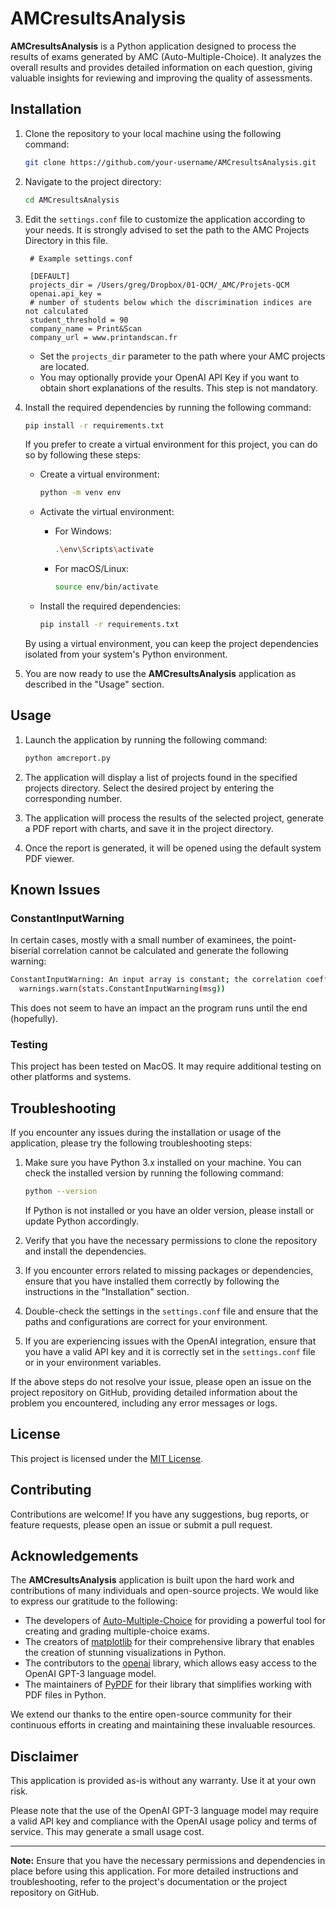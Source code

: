# AMCresultsAnalysis

**AMCresultsAnalysis** is a Python application designed to process the results of exams generated by AMC (Auto-Multiple-Choice). It analyzes the overall results and provides detailed information on each question, giving valuable insights for reviewing and improving the quality of assessments.

## Installation

1. Clone the repository to your local machine using the following command:

   ```bash
   git clone https://github.com/your-username/AMCresultsAnalysis.git
   ```

2. Navigate to the project directory:

   ```bash
   cd AMCresultsAnalysis
   ```

3. Edit the `settings.conf` file to customize the application according to your needs. It is strongly advised to set the path to the AMC Projects Directory in this file.

   ```text
    # Example settings.conf
   
    [DEFAULT]
    projects_dir = /Users/greg/Dropbox/01-QCM/_AMC/Projets-QCM
    openai.api_key =
    # number of students below which the discrimination indices are not calculated
    student_threshold = 90
    company_name = Print&Scan
    company_url = www.printandscan.fr

   ```

   - Set the `projects_dir` parameter to the path where your AMC projects are located.
   - You may optionally provide your OpenAI API Key if you want to obtain short explanations of the results. This step is not mandatory.

4. Install the required dependencies by running the following command:

   ```bash
   pip install -r requirements.txt
   ```
   
   If you prefer to create a virtual environment for this project, you can do so by following these steps:

   - Create a virtual environment:

     ```bash
     python -m venv env
     ```

   - Activate the virtual environment:

     - For Windows:

       ```bash
       .\env\Scripts\activate
       ```

     - For macOS/Linux:

       ```bash
       source env/bin/activate
       ```

   - Install the required dependencies:

     ```bash
     pip install -r requirements.txt
     ```

   By using a virtual environment, you can keep the project dependencies isolated from your system's Python environment.

5. You are now ready to use the **AMCresultsAnalysis** application as described in the "Usage" section.

## Usage

1. Launch the application by running the following command:

   ```bash
   python amcreport.py
   ```

2. The application will display a list of projects found in the specified projects directory. Select the desired project by entering the corresponding number.

3. The application will process the results of the selected project, generate a PDF report with charts, and save it in the project directory.

4. Once the report is generated, it will be opened using the default system PDF viewer.

## Known Issues

### ConstantInputWarning

In certain cases, mostly with a small number of examinees, the point-biserial correlation cannot be calculated and generate the following warning:

```bash
ConstantInputWarning: An input array is constant; the correlation coefficient is not defined.
  warnings.warn(stats.ConstantInputWarning(msg))
```

This does not seem to have an impact an the program runs until the end (hopefully).

### Testing

This project has been tested on MacOS. It may require additional testing on other platforms and systems. 

## Troubleshooting

If you encounter any issues during the installation or usage of the application, please try the following troubleshooting steps:

1. Make sure you have Python 3.x installed on your machine. You can check the installed version by running the following command:

   ```bash
   python --version
   ```

   If Python is not installed or you have an older version, please install or update Python accordingly.

2. Verify that you have the necessary permissions to clone the repository and install the dependencies.

3. If you encounter errors related to missing packages or dependencies, ensure that you have installed them correctly by following the instructions in the "Installation" section.

4. Double-check the settings in the `settings.conf` file and ensure that the paths and configurations are correct for your environment.

5. If you are experiencing issues with the OpenAI integration, ensure that you have a valid API key and it is correctly set in the `settings.conf` file or in your environment variables.

If the above steps do not resolve your issue, please open an issue on the project repository on GitHub, providing detailed information about the problem you encountered, including any error messages or logs.

## License

This project is licensed under the [MIT License](LICENSE).

## Contributing

Contributions are welcome! If you have any suggestions, bug reports, or feature requests, please open an issue or submit a pull request.

## Acknowledgements

The **AMCresultsAnalysis** application is built upon the hard work and contributions of many individuals and open-source projects. We would like to express our gratitude to the following:

- The developers of [Auto-Multiple-Choice](https://www.auto-multiple-choice.net/) for providing a powerful tool for creating and grading multiple-choice exams.
- The creators of [matplotlib](https://matplotlib.org/) for their comprehensive library that enables the creation of stunning visualizations in Python.
- The contributors to the [openai](https://pypi.org/project/openai/) library, which allows easy access to the OpenAI GPT-3 language model.
- The maintainers of [PyPDF](https://github.com/py-pdf/pypdf) for their library that simplifies working with PDF files in Python.

We extend our thanks to the entire open-source community for their continuous efforts in creating and maintaining these invaluable resources.

## Disclaimer

This application is provided as-is without any warranty. Use it at your own risk.

Please note that the use of the OpenAI GPT-3 language model may require a valid API key and compliance with the OpenAI usage policy and terms of service. This may generate a small usage cost.

---
**Note:** Ensure that you have the necessary permissions and dependencies in place before using this application. For more detailed instructions and troubleshooting, refer to the project's documentation or the project repository on GitHub.

